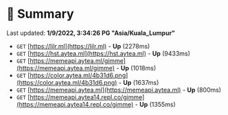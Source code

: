 # 📖 Summary
Last updated: **1/9/2022, 3:34:26 PG "Asia/Kuala_Lumpur"**

- `GET` [https://lilr.ml](https://lilr.ml) - **Up** (2278ms)
- `GET` [https://hst.aytea.ml](https://hst.aytea.ml) - **Up** (9433ms)
- `GET` [https://memeapi.aytea.ml/gimme](https://memeapi.aytea.ml/gimme) - **Up** (1018ms)
- `GET` [https://color.aytea.ml/4b31d6.png](https://color.aytea.ml/4b31d6.png) - **Up** (1637ms)
- `GET` [https://memeapi.aytea.ml](https://memeapi.aytea.ml) - **Up** (800ms)
- `GET` [https://memeapi.aytea14.repl.co/gimme](https://memeapi.aytea14.repl.co/gimme) - **Up** (1355ms)

